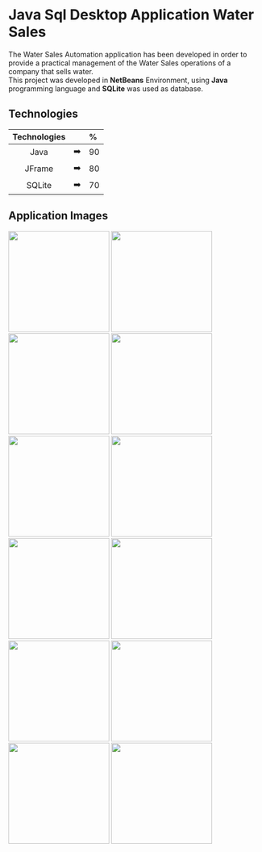# Java Sql Desktop Application Water Sales

The Water Sales Automation application has been developed in order to provide a practical management of the Water Sales operations of a company that sells water.
</br>
This project was developed in **NetBeans** Environment, using **Java** programming language and **SQLite** was used as database.

## Technologies
| Technologies      |  |%|
|:---------:|:-----:|:----|
| Java  | ➡️ | 90 |
| JFrame     | ➡️ | 80 |
| SQLite      | ➡️ | 70 |


## Application Images

<p>
<a href="https://github.com/aydnuzn/Java-Sqlite-Desktop-Application-Water-Sales/blob/main/screenshot/1.png" target="_blank">
<img src="https://github.com/aydnuzn/Java-Sqlite-Desktop-Application-Water-Sales/blob/main/screenshot/1.png" width="200" style="max-width:100%;"></a>
 
<a href="https://github.com/aydnuzn/Java-Sqlite-Desktop-Application-Water-Sales/blob/main/screenshot/2.png" target="_blank">
<img src="https://github.com/aydnuzn/Java-Sqlite-Desktop-Application-Water-Sales/blob/main/screenshot/2.png" width="200" style="max-width:100%;"></a>
  
 <a href="https://github.com/aydnuzn/Java-Sqlite-Desktop-Application-Water-Sales/blob/main/screenshot/3.png" target="_blank">
<img src="https://github.com/aydnuzn/Java-Sqlite-Desktop-Application-Water-Sales/blob/main/screenshot/3.png" width="200" style="max-width:100%;"></a>
  
<a href="https://github.com/aydnuzn/Java-Sqlite-Desktop-Application-Water-Sales/blob/main/screenshot/4.png" target="_blank">
<img src="https://github.com/aydnuzn/Java-Sqlite-Desktop-Application-Water-Sales/blob/main/screenshot/4.png" width="200" style="max-width:100%;"></a>
  
<a href="https://github.com/aydnuzn/Java-Sqlite-Desktop-Application-Water-Sales/blob/main/screenshot/5.png" target="_blank">
<img src="https://github.com/aydnuzn/Java-Sqlite-Desktop-Application-Water-Sales/blob/main/screenshot/5.png" width="200" style="max-width:100%;"></a>
  
<a href="https://github.com/aydnuzn/Java-Sqlite-Desktop-Application-Water-Sales/blob/main/screenshot/6.png" target="_blank">
<img src="https://github.com/aydnuzn/Java-Sqlite-Desktop-Application-Water-Sales/blob/main/screenshot/6.png" width="200" style="max-width:100%;"></a>
  
<a href="https://github.com/aydnuzn/Java-Sqlite-Desktop-Application-Water-Sales/blob/main/screenshot/7.png" target="_blank">
<img src="https://github.com/aydnuzn/Java-Sqlite-Desktop-Application-Water-Sales/blob/main/screenshot/7.png" width="200" style="max-width:100%;"></a>
  
<a href="https://github.com/aydnuzn/Java-Sqlite-Desktop-Application-Water-Sales/blob/main/screenshot/8.png" target="_blank">
<img src="https://github.com/aydnuzn/Java-Sqlite-Desktop-Application-Water-Sales/blob/main/screenshot/8.png" width="200" style="max-width:100%;"></a>
  
<a href="https://github.com/aydnuzn/Java-Sqlite-Desktop-Application-Water-Sales/blob/main/screenshot/9.png" target="_blank">
<img src="https://github.com/aydnuzn/Java-Sqlite-Desktop-Application-Water-Sales/blob/main/screenshot/9.png" width="200" style="max-width:100%;"></a>
  
<a href="https://github.com/aydnuzn/Java-Sqlite-Desktop-Application-Water-Sales/blob/main/screenshot/10.png" target="_blank">
<img src="https://github.com/aydnuzn/Java-Sqlite-Desktop-Application-Water-Sales/blob/main/screenshot/10.png" width="200" style="max-width:100%;"></a>
  
<a href="https://github.com/aydnuzn/Java-Sqlite-Desktop-Application-Water-Sales/blob/main/screenshot/11.png" target="_blank">
<img src="https://github.com/aydnuzn/Java-Sqlite-Desktop-Application-Water-Sales/blob/main/screenshot/11.png" width="200" style="max-width:100%;"></a>
  
<a href="https://github.com/aydnuzn/Java-Sqlite-Desktop-Application-Water-Sales/blob/main/screenshot/12.png" target="_blank">
<img src="https://github.com/aydnuzn/Java-Sqlite-Desktop-Application-Water-Sales/blob/main/screenshot/12.png" width="200" style="max-width:100%;"></a>

</p>
